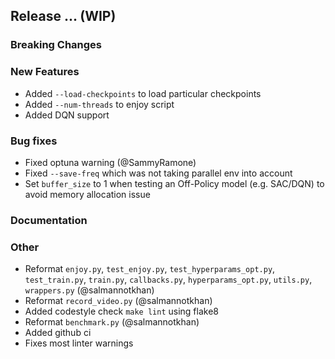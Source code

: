 ## Release ... (WIP)

### Breaking Changes

### New Features
- Added ``--load-checkpoints`` to load particular checkpoints
- Added ``--num-threads`` to enjoy script
- Added DQN support

### Bug fixes
- Fixed optuna warning (@SammyRamone)
- Fixed `--save-freq` which was not taking parallel env into account
- Set ``buffer_size`` to 1 when testing an Off-Policy model (e.g. SAC/DQN) to avoid memory allocation issue

### Documentation

### Other
- Reformat `enjoy.py`, `test_enjoy.py`, `test_hyperparams_opt.py`, `test_train.py`, `train.py`, `callbacks.py`, `hyperparams_opt.py`, `utils.py`, `wrappers.py` (@salmannotkhan)
- Reformat `record_video.py` (@salmannotkhan)
- Added codestyle check `make lint` using flake8
- Reformat `benchmark.py` (@salmannotkhan)
- Added github ci
- Fixes most linter warnings
